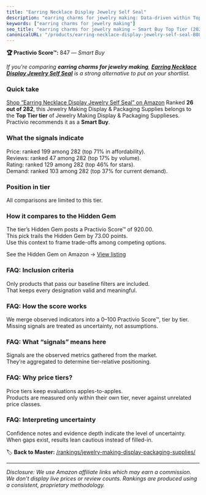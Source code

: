 ```yaml
---
title: "Earring Necklace Display Jewelry Self Seal"
description: "earring charms for jewelry making: Data-driven within Top Tier ranking using the Practivio Score™. Positioned by quality, value, demand, findability, momentum."
keywords: ["earring charms for jewelry making"]
seo_title: "earring charms for jewelry making — Smart Buy Top Tier (2025)"
canonicalURL: "/products/earring-necklace-display-jewelry-self-seal-B08YR8PZY5/"
---
```


**🏆 Practivio Score™:** 847 — _Smart Buy_


*If you're comparing **earring charms for jewelry making**, **[Earring Necklace Display Jewelry Self Seal](https://www.amazon.com/dp/B08YR8PZY5?tag=practivio-20)** is a strong alternative to put on your shortlist.*
### Quick take
[Shop “Earring Necklace Display Jewelry Self Seal” on Amazon](https://www.amazon.com/dp/B08YR8PZY5?tag=practivio-20)
Ranked **26 out of 282**, this Jewelry Making Display & Packaging Supplies belongs to the **Top Tier tier** of Jewelry Making Display & Packaging Supplieses.  
Practivio recommends it as a **Smart Buy**.

### What the signals indicate
Price: ranked 199 among 282 (top 71% in affordability).  
Reviews: ranked 47 among 282 (top 17% by volume).  
Rating: ranked 129 among 282 (top 46% for stars).  
Demand: ranked 103 among 282 (top 37% for current demand).

### Position in tier
All comparisons are limited to this tier.

### How it compares to the Hidden Gem
The tier’s Hidden Gem posts a Practivio Score™ of 920.00.  
This pick trails the Hidden Gem by 73.00 points.  
Use this context to frame trade-offs among competing options.  

See the Hidden Gem on Amazon → [View listing](https://www.amazon.com/dp/B0987Z9PW7?tag=practivio-20)

### FAQ: Inclusion criteria
Only products that pass our baseline filters are included.  
That keeps every designation valid and meaningful.

### FAQ: How the score works
We merge observed indicators into a 0–100 Practivio Score™, tier by tier.  
Missing signals are treated as uncertainty, not assumptions.

### FAQ: What “signals” means here
Signals are the observed metrics gathered from the market.  
They’re aggregated to determine tier-relative positioning.

### FAQ: Why price tiers?
Price tiers keep evaluations apples-to-apples.  
Products are measured only within their own tier, never against unrelated price classes.

### FAQ: Interpreting uncertainty
Confidence notes and evidence depth indicate the level of uncertainty.  
When gaps exist, results lean cautious instead of filled-in.


🏷️ **Back to Master:** [/rankings/jewelry-making-display-packaging-supplies/](/rankings/jewelry-making-display-packaging-supplies/)

---
_Disclosure: We use Amazon affiliate links which may earn a commission. We don’t display live prices or review counts. Rankings are produced using a consistent, proprietary methodology._
